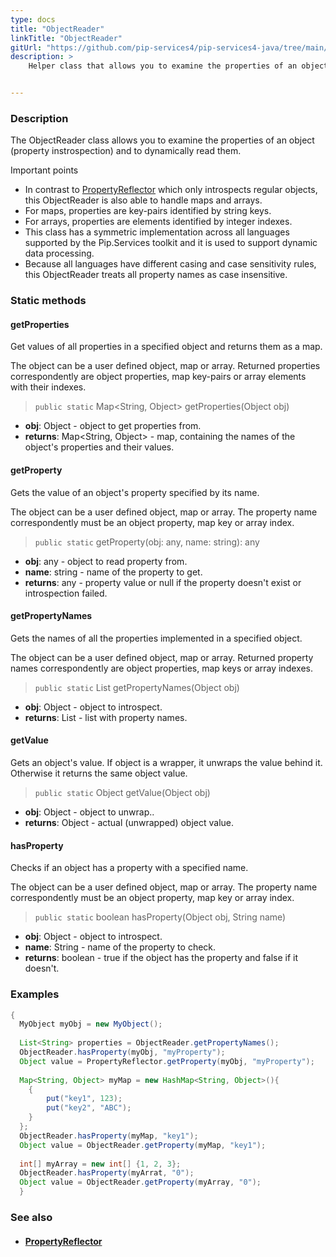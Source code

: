 ```yaml
---
type: docs
title: "ObjectReader"
linkTitle: "ObjectReader"
gitUrl: "https://github.com/pip-services4/pip-services4-java/tree/main/pip-services4-commons-java"
description: >
    Helper class that allows you to examine the properties of an object (property instrospection) and to dynamically read them.


---
```


### Description

The ObjectReader class allows you to examine the properties of an object (property instrospection) and to dynamically read them.

Important points

- In contrast to [PropertyReflector](../property_reflector) which only introspects regular objects, this ObjectReader is also able to handle maps and arrays.
- For maps, properties are key-pairs identified by string keys.
- For arrays, properties are elements identified by integer indexes.
- This class has a symmetric implementation across all languages supported by the Pip.Services toolkit and it is used to support dynamic data processing.
- Because all languages have different casing and case sensitivity rules, this ObjectReader treats all property names as case insensitive.

### Static methods

#### getProperties
Get values of all properties in a specified object
and returns them as a map.

The object can be a user defined object, map or array.
Returned properties correspondently are object properties,
map key-pairs or array elements with their indexes.

> `public static` Map<String, Object> getProperties(Object obj)

- **obj**: Object - object to get properties from.
- **returns**: Map<String, Object> - map, containing the names of the object's properties and their values.

#### getProperty
Gets the value of an object's property specified by its name.

The object can be a user defined object, map or array.
The property name correspondently must be an object property,
map key or array index.

> `public static` getProperty(obj: any, name: string): any

- **obj**: any - object to read property from.
- **name**: string - name of the property to get.
- **returns**: any - property value or null if  the property doesn't exist or introspection failed.

#### getPropertyNames
Gets the names of all the properties implemented in a specified object.
 
The object can be a user defined object, map or array.
Returned property names correspondently are object properties,
map keys or array indexes.

> `public static` List<String> getPropertyNames(Object obj)

- **obj**: Object - object to introspect.
- **returns**: List<String> - list with property names.

#### getValue
Gets an object's value.
If object is a wrapper, it unwraps the value behind it. 
Otherwise it returns the same object value.

> `public static` Object getValue(Object obj)

- **obj**: Object - object to unwrap..
- **returns**: Object - actual (unwrapped) object value. 

#### hasProperty
Checks if an object has a property with a specified name.

The object can be a user defined object, map or array.
The property name correspondently must be an object property,
map key or array index.

> `public static` boolean hasProperty(Object obj, String name)

- **obj**: Object - object to introspect.
- **name**: String - name of the property to check.
- **returns**: boolean - true if the object has the property and false if it doesn't.

### Examples

```java
{
  MyObject myObj = new MyObject();
  
  List<String> properties = ObjectReader.getPropertyNames();
  ObjectReader.hasProperty(myObj, "myProperty");
  Object value = PropertyReflector.getProperty(myObj, "myProperty");
  
  Map<String, Object> myMap = new HashMap<String, Object>(){
   	{
   		put("key1", 123);
   		put("key2", "ABC");
   	}
  };
  ObjectReader.hasProperty(myMap, "key1");
  Object value = ObjectReader.getProperty(myMap, "key1");
  
  int[] myArray = new int[] {1, 2, 3};
  ObjectReader.hasProperty(myArrat, "0");
  Object value = ObjectReader.getProperty(myArray, "0");
  }

```

### See also
- #### [PropertyReflector](../property_reflector)
